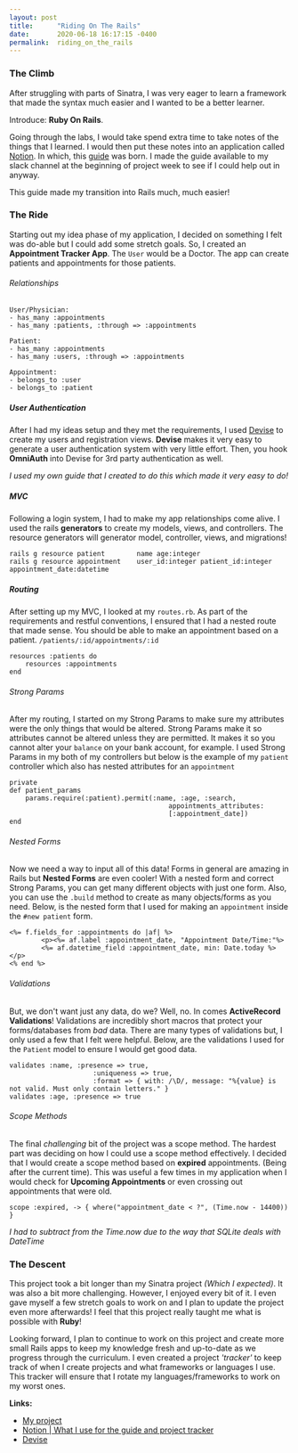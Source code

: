 ```yaml
---
layout: post
title:      "Riding On The Rails"
date:       2020-06-18 16:17:15 -0400
permalink:  riding_on_the_rails
---
```


### The Climb
After struggling with parts of Sinatra, I was very eager to learn a framework that made the syntax much easier and I wanted to be a better learner.

Introduce: **Ruby On Rails**. 

Going through the labs, I would take spend extra time to take notes of the things that I learned. I would then put these notes into an application called [Notion](http://notion.so). In which, this [guide](https://drive.google.com/file/d/1dn2QEl-SNKfuU8MTb0SwQtjLf7cGSWmI/view?usp=sharing) was born. I made the guide available to my slack channel at the beginning of project week to see if I could help out in anyway.


This guide made my transition into Rails much, much easier!

### The Ride
Starting out my idea phase of my application, I decided on something I felt was do-able but I could add some stretch goals. So, I created an **Appointment Tracker App**. The `User` would be a Doctor. The app can create patients and appointments for those patients.
###### Relationships
```
User/Physician:
- has_many :appointments
- has_many :patients, :through => :appointments

Patient:
- has_many :appointments
- has_many :users, :through => :appointments

Appointment:
- belongs_to :user
- belongs_to :patient
```

##### User Authentication
After I had my ideas setup and they met the requirements, I used [Devise](https://github.com/heartcombo/devise) to create my users and registration views. **Devise** makes it very easy to generate a user authentication system with very little effort. Then, you hook **OmniAuth** into Devise for 3rd party authentication as well.

*I used my own guide that I created to do this which made it very easy to do!*


##### MVC
Following a login system, I had to make my app relationships come alive. I used the rails **generators** to create my models, views, and controllers. The resource generators will generator model, controller, views, and migrations!
```
rails g resource patient        name age:integer
rails g resource appointment    user_id:integer patient_id:integer appointment_date:datetime
```

##### Routing
After setting up my MVC, I looked at my `routes.rb`. As part of the requirements and restful conventions, I ensured that I had a nested route that made sense. You should be able to make an appointment based on a patient. `/patients/:id/appointments/:id`
```
resources :patients do
    resources :appointments
end
```

###### Strong Params
After my routing, I started on my Strong Params to make sure my attributes were the only things that would be altered. Strong Params make it so attributes cannot be altered unless they are permitted. It makes it so you cannot alter your `balance` on your bank account, for example. I used Strong Params in my both of my controllers but below is the example of my `patient` controller which also has nested attributes for an `appointment`
```
private
def patient_params
    params.require(:patient).permit(:name, :age, :search,
                                        appointments_attributes:
                                        [:appointment_date])
end
```

###### Nested Forms
Now we need a way to input all of this data! Forms in general are amazing in Rails but **Nested Forms** are even cooler! With a nested form and correct Strong Params, you can get many different objects with just one form. Also, you can use the `.build` method to create as many objects/forms as you need. Below, is the nested form that I used for making an `appointment` inside the `#new patient` form.

```
<%= f.fields_for :appointments do |af| %>
        <p><%= af.label :appointment_date, "Appointment Date/Time:"%>
        <%= af.datetime_field :appointment_date, min: Date.today %></p>
<% end %>
```

###### Validations
But, we don't want just any data, do we? Well, no. In comes **ActiveRecord Validations**! Validations are incredibly short macros that protect your forms/databases from *bad* data. There are many types of validations but, I only used a few that I felt were helpful. Below, are the validations I used for the `Patient` model to ensure I would get good data.
```
validates :name, :presence => true,
                     :uniqueness => true,
                     :format => { with: /\D/, message: "%{value} is not valid. Must only contain letters." }
validates :age, :presence => true
```


###### Scope Methods
The final *challenging* bit of the project was a scope method. The hardest part was deciding on how I could use a scope method effectively. I decided that I would create a scope method based on **expired** appointments. (Being after the current time). This was useful a few times in my application when I would check for **Upcoming Appointments** or even crossing out appointments that were old.



    scope :expired, -> { where("appointment_date < ?", (Time.now - 14400)) }
*I had to subtract from the Time.now due to the way that SQLite deals with DateTime*

### The Descent
This project took a bit longer than my Sinatra project *(Which I expected)*. It was also a bit more challenging. However, I enjoyed every bit of it. I even gave myself a few stretch goals to work on and I plan to update the project even more afterwards! I feel that this project really taught me what is possible with **Ruby**! 

Looking forward, I plan to continue to work on this project and create more small Rails apps to keep my knowledge fresh and up-to-date as we progress through the curriculum. I even created a project *'tracker'* to keep track of when I create projects and what frameworks or languages I use. This tracker will ensure that I rotate my languages/frameworks to work on my worst ones.

**Links:**
- [My project](https://github.com/Xearta/rails-appointment-tracker)
- [Notion | What I use for the guide and project tracker](https://notion.so)
- [Devise](https://github.com/heartcombo/devise)
